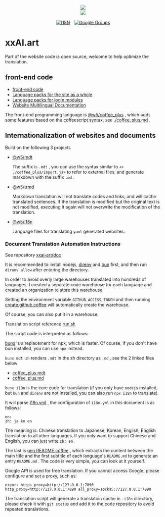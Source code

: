 <p align="center"><a href="https://xxai.art"><img src="https://cdn.jsdelivr.net/gh/xxai-art/doc/logo.svg"/></a><br/><a href="https://xxai.art"><img src="https://cdn.jsdelivr.net/gh/xxai-art/doc/xxai.svg"/></a></p><p align="center"><a href="https://github.com/xxai-art/doc#readme"><img alt="I18N" src="https://cdn.jsdelivr.net/gh/wactax/img/t.svg"/></a>　<a href="https://groups.google.com/u/0/g/xxai-art"><img alt="Google Groups" src="https://cdn.jsdelivr.net/gh/wactax/img/g-groups.svg"/></a></p>

# xxAI.art

Part of the website code is open source, welcome to help optimize the translation.

## front-end code

* [front-end code](https://github.com/xxai-art/web)
* [Language packs for the site as a whole](https://github.com/xxai-art/web/tree/main/i18n)
* [Language packs for login modules](https://github.com/wacpkg/user/tree/main/ui.i18n)
* [Website Multilingual Documentation](https://github.com/xxai-doc)

The front-end programming language is [@w5/coffee_plus](http://npmjs.com/@w5/coffee_plus) , which adds some features based on the coffeescript syntax, see [./coffee_plus.md](./coffee_plus.md) .

## Internationalization of websites and documents

Build on the following 3 projects

* [@w5/mdt](https://www.npmjs.com/package/@w5/mdt)

  The suffix is `.mdt` , you can use the syntax similar to `<+ ./coffee_plus/import.js>` to refer to external files, and generate markdown with the suffix `.md` .

* [@w5/trmd](https://www.npmjs.com/package/@w5/trmd)

  Markdown translation will not translate codes and links, and will cache translated sentences. If the translation is modified but the original text is not modified, executing it again will not overwrite the modification of the translation.

* [@w5/i18n](https://www.npmjs.com/package/@w5/i18n)

  Language files for translating `yaml` generated websites.

### Document Translation Automation Instructions

See repository [xxai-art/doc](https://github.com/xxai-art/doc)

It is recommended to install nodejs, [direnv](https://direnv.net) and [bun](https://github.com/oven-sh/bun) first, and then run `direnv allow` after entering the directory.

In order to avoid overly large warehouses translated into hundreds of languages, I created a separate code warehouse for each language and created an organization to store this warehouse

Setting the environment variable `GITHUB_ACCESS_TOKEN` and then running [create.github.coffee](https://github.com/xxai-art/doc/blob/main/create.github.coffee) will automatically create the warehouse.

Of course, you can also put it in a warehouse.

Translation script reference [run.sh](https://github.com/xxai-art/doc/blob/main/run.sh)

The script code is interpreted as follows:

[bunx](https://bun.sh/docs/cli/bunx) is a replacement for npx, which is faster. Of course, if you don't have bun installed, you can use `npx` instead.

`bunx mdt zh` renders `.mdt` in the zh directory as `.md` , see the 2 linked files below

* [coffee_plus.mdt](https://github.com/xxai-doc/zh/blob/main/coffee_plus.mdt)
* [coffee_plus.md](https://github.com/xxai-doc/zh/blob/main/coffee_plus.md)

`bunx i18n` is the core code for translation (if you only have `nodejs` installed, but `bun` and `direnv` are not installed, you can also run `npx i18n` to translate).

It will parse [i18n.yml](https://github.com/xxai-art/doc/blob/main/i18n.yml) , the configuration of `i18n.yml` in this document is as follows:

```
en:
zh: ja ko en
```

The meaning is: Chinese translation to Japanese, Korean, English, English translation to all other languages. If you only want to support Chinese and English, you can just write `zh: en` .

The last is [gen.README.coffee](https://github.com/xxai-art/doc/blob/main/gen.README.coffee) , which extracts the content between the main title and the first subtitle of each language's `README.md` to generate an entry `README.md` . The code is very simple, you can look at it yourself.

Google API is used for free translation. If you cannot access Google, please configure and set a proxy, such as:

```
export https_proxy=http://127.0.0.1:7890 http_proxy=http://127.0.0.1:7890 all_proxy=socks5://127.0.0.1:7890
```

The translation script will generate a translation cache in `.i18n` directory, please check it with `git status` and add it to the code repository to avoid repeated translations.
